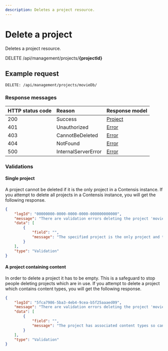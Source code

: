 ```yaml
---
description: Deletes a project resource.
---
```

# Delete a project

Deletes a project resource.

<span class="label label--delete">DELETE</span> /api/management/projects/**{projectId}**

## Example request

```http
DELETE: /api/management/projects/movieDb/
```

### Response messages

| HTTP status code | Reason              | Response model                   |
|:-----------------|:--------------------|:---------------------------------|
| 200              | Success             | [Project](/model/project.md)     |
| 401              | Unauthorized        | [Error](/key-concepts/errors.md) |
| 403              | CannotBeDeleted     | [Error](/key-concepts/errors.md) |
| 404              | NotFound            | [Error](/key-concepts/errors.md) |
| 500              | InternalServerError | [Error](/key-concepts/errors.md) |

### Validations

#### Single project

A project cannot be deleted if it is the only project in a Contensis instance. If you attempt to delete all projects in a Contensis instance, you will get the following response.

```json
{
    "logId": "00000000-0000-0000-0000-000000000000",
    "message": "There are validation errors deleting the project 'movieDb'",
    "data": [
        {
            "field": "",
            "message": "The specified project is the only project and therefore cannot be deleted"
        }
    ],
    "type": "Validation"
}
```

#### A project containing content

In order to delete a project it has to be empty. This is a safeguard to stop people deleting projects which are in use. If you attempt to delete a project which contains content types, you will get the following response.

```json
{
    "logId": "5fca7986-5ba3-4eb4-9cea-b5f25aaaed09",
    "message": "There are validation errors deleting the project 'movieDb'",
    "data": [
        {
            "field": "",
            "message": "The project has associated content types so cannot be deleted"
        }
    ],
    "type": "Validation"
}
```
